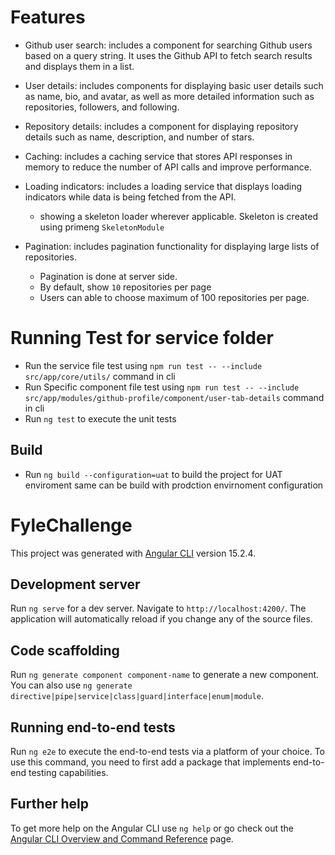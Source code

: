 # Features
 * Github user search:  includes a component for searching Github users based on a query string. It uses the Github API to fetch search results and displays them in a list.

 * User details: includes components for displaying basic user details such as name, bio, and avatar, as well as more detailed information such as repositories, followers, and following.

 * Repository details: includes a component for displaying repository details such as name, description, and number of stars.

* Caching:  includes a caching service that stores API responses in memory to reduce the number of API calls and improve performance.

* Loading indicators: includes a loading service that displays loading indicators while data is being fetched from the API.
    * showing a skeleton loader wherever applicable. Skeleton is created using primeng `SkeletonModule`

* Pagination:  includes pagination functionality for displaying large lists of repositories.
    * Pagination is done at server side. 
    * By default, show `10` repositories per page
    * Users can able to choose maximum of 100 repositories per page.


# Running Test for service folder 
      
 * Run the service file test using `npm run test -- --include src/app/core/utils/` command in cli
 * Run Specific component file test using `npm run test -- --include src/app/modules/github-profile/component/user-tab-details` command in cli
 * Run `ng test` to execute the unit tests  

## Build

 * Run `ng build --configuration=uat` to build the project for UAT enviroment same can be build with prodction envirnoment configuration

# FyleChallenge

This project was generated with [Angular CLI](https://github.com/angular/angular-cli) version 15.2.4.

## Development server

Run `ng serve` for a dev server. Navigate to `http://localhost:4200/`. The application will automatically reload if you change any of the source files.

## Code scaffolding

Run `ng generate component component-name` to generate a new component. You can also use `ng generate directive|pipe|service|class|guard|interface|enum|module`.


## Running end-to-end tests

Run `ng e2e` to execute the end-to-end tests via a platform of your choice. To use this command, you need to first add a package that implements end-to-end testing capabilities.

## Further help

To get more help on the Angular CLI use `ng help` or go check out the [Angular CLI Overview and Command Reference](https://angular.io/cli) page.
